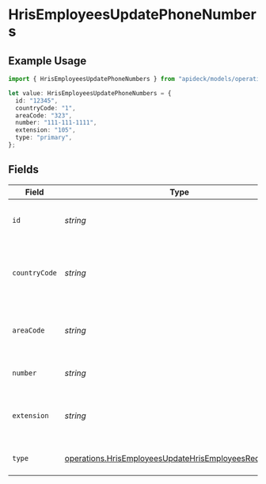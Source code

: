 # HrisEmployeesUpdatePhoneNumbers

## Example Usage

```typescript
import { HrisEmployeesUpdatePhoneNumbers } from "apideck/models/operations";

let value: HrisEmployeesUpdatePhoneNumbers = {
  id: "12345",
  countryCode: "1",
  areaCode: "323",
  number: "111-111-1111",
  extension: "105",
  type: "primary",
};
```

## Fields

| Field                                                                                                                            | Type                                                                                                                             | Required                                                                                                                         | Description                                                                                                                      | Example                                                                                                                          |
| -------------------------------------------------------------------------------------------------------------------------------- | -------------------------------------------------------------------------------------------------------------------------------- | -------------------------------------------------------------------------------------------------------------------------------- | -------------------------------------------------------------------------------------------------------------------------------- | -------------------------------------------------------------------------------------------------------------------------------- |
| `id`                                                                                                                             | *string*                                                                                                                         | :heavy_minus_sign:                                                                                                               | Unique identifier of the phone number                                                                                            | 12345                                                                                                                            |
| `countryCode`                                                                                                                    | *string*                                                                                                                         | :heavy_minus_sign:                                                                                                               | The country code of the phone number, e.g. +1                                                                                    | 1                                                                                                                                |
| `areaCode`                                                                                                                       | *string*                                                                                                                         | :heavy_minus_sign:                                                                                                               | The area code of the phone number, e.g. 323                                                                                      | 323                                                                                                                              |
| `number`                                                                                                                         | *string*                                                                                                                         | :heavy_check_mark:                                                                                                               | The phone number                                                                                                                 | 111-111-1111                                                                                                                     |
| `extension`                                                                                                                      | *string*                                                                                                                         | :heavy_minus_sign:                                                                                                               | The extension of the phone number                                                                                                | 105                                                                                                                              |
| `type`                                                                                                                           | [operations.HrisEmployeesUpdateHrisEmployeesRequestType](../../models/operations/hrisemployeesupdatehrisemployeesrequesttype.md) | :heavy_minus_sign:                                                                                                               | The type of phone number                                                                                                         | primary                                                                                                                          |
